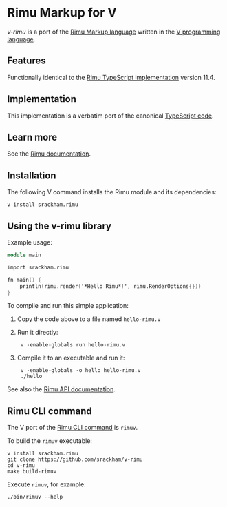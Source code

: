 # Rimu Markup for V

_v-rimu_ is a port of the [Rimu Markup language](https://github.com/srackham/rimu) written in the [V programming language](https://vlang.io/).

## Features
Functionally identical to the [Rimu TypeScript implementation](https://github.com/srackham/rimu) version 11.4.

## Implementation
This implementation is a verbatim port of the canonical [TypeScript code](https://github.com/srackham/rimu).

## Learn more
See the [Rimu documentation](https://srackham.github.io/rimu/reference.html).

## Installation
The following V command installs the Rimu module and its dependencies:

    v install srackham.rimu

<!-- TODO Example installation and test workflows for Ubuntu, macOS and Windows can be found in the Github Actions [workflow file](https://github.com/srackham/v-rimu/blob/master/.github/workflows/ci.yml). -->

## Using the v-rimu library
Example usage:

``` v
module main

import srackham.rimu

fn main() {
	println(rimu.render('*Hello Rimu*!', rimu.RenderOptions{}))
}
```
To compile and run this simple application:

1. Copy the code above to a file named `hello-rimu.v`
2. Run it directly:

        v -enable-globals run hello-rimu.v

3. Compile it to an executable and run it:

        v -enable-globals -o hello hello-rimu.v
        ./hello

See also the [Rimu API documentation](https://srackham.github.io/rimu/reference.html#api).


## Rimu CLI command
The V port of the [Rimu CLI command](https://srackham.github.io/rimu/reference.html#rimuc-command) is `rimuv`.

To build the `rimuv` executable:

    v install srackham.rimu
    git clone https://github.com/srackham/v-rimu
    cd v-rimu
    make build-rimuv

Execute `rimuv`, for example:

    ./bin/rimuv --help
